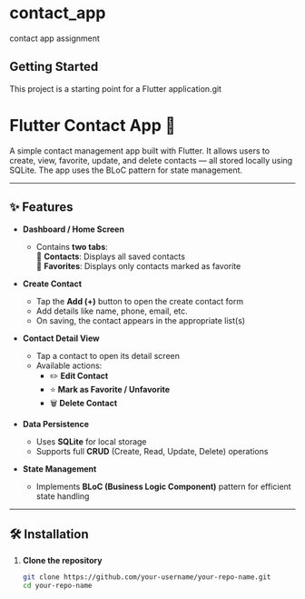 # contact_app

contact app assignment

## Getting Started

This project is a starting point for a Flutter application.git 

# Flutter Contact App 📱

A simple contact management app built with Flutter. It allows users to create, view, favorite, update, and delete contacts — all stored locally using SQLite. The app uses the BLoC pattern for state management.

---

## ✨ Features

- **Dashboard / Home Screen**
  - Contains **two tabs**:  
    🔹 **Contacts**: Displays all saved contacts  
    🔹 **Favorites**: Displays only contacts marked as favorite

- **Create Contact**
  - Tap the **Add (+)** button to open the create contact form
  - Add details like name, phone, email, etc.
  - On saving, the contact appears in the appropriate list(s)

- **Contact Detail View**
  - Tap a contact to open its detail screen
  - Available actions:
    - ✏️ **Edit Contact**
    - ⭐ **Mark as Favorite / Unfavorite**
    - 🗑️ **Delete Contact**

- **Data Persistence**
  - Uses **SQLite** for local storage
  - Supports full **CRUD** (Create, Read, Update, Delete) operations

- **State Management**
  - Implements **BLoC (Business Logic Component)** pattern for efficient state handling

---

## 🛠️ Installation

1. **Clone the repository**
   ```bash
   git clone https://github.com/your-username/your-repo-name.git
   cd your-repo-name


